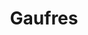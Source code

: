 ---
layout: recette
categories: [recettes]
hidden: true
lang: fr
sitemap: false
title: Gaufres
type: sucre
pour: pour une douzaine
ingredients: 
  - nom: oeufs 
    qte: 6
  - nom: farine
    qte: 500
    unite: gr
  - nom: sucre
    qte: 50
    unite: gr
  - nom: beurre mou
    qte: 150
    unite: gr
  - nom: lait
    qte: 750
    unite: mL
  - nom: vanille liquide
    qte: 1/2
    unite: cuillère à café
preconditions:
  - Le beurre, le lait et les oeufs doivent être à température ambiante
  - Séparer les blancs des jaunes
etapes:
  - label: Préparation
    details:
      - Faire un puits de farine tamisée
      - Mettre au centre le sucre, une pincée de sel, le beurre mou, les jaunes d'oeufs
      - Ajouter le lait et petit à petit, fouetter jusqu'à obtenir une pâte bien liquide et sans grumaux
      - Ajouter la vanille liquide
      - Battre les blancs en neige
      - Les incorporer en deux fois
notes:
  - L'appareil à gaufres doit être bien chaud
  - Une fois la préparation finie, faire cuire les gaufres sans attendre (il faut éviter que les blancs retombent)
---